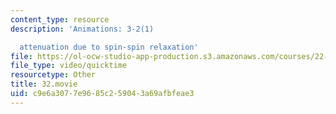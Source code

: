 ```yaml
---
content_type: resource
description: 'Animations: 3-2(1)

  attenuation due to spin-spin relaxation'
file: https://ol-ocw-studio-app-production.s3.amazonaws.com/courses/22-920-a-hands-on-introduction-to-nuclear-magnetic-resonance-january-iap-1997/c9e6a3077e9685c259043a69afbfeae3_32.movie
file_type: video/quicktime
resourcetype: Other
title: 32.movie
uid: c9e6a307-7e96-85c2-5904-3a69afbfeae3
---
```

